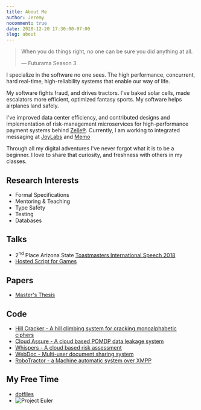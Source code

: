 ```yaml
---
title: About Me
author: Jeremy
nocomment: true
date: 2020-12-20 17:30:00-07:00
slug: about
---
```


> When you do things right, no one can be sure you did anything at all.
>  
> &mdash; Futurama Season 3

I specialize in the software no one sees. The high performance, concurrent,
hard real-time, high-reliability systems that enable our way of life. 

My software fights fraud, and drives tractors. I've baked solar cells, made
escalators more efficient, optimized fantasy sports. My software helps
airplanes land safely.

I've improved data center efficiency, and contributed designs and
implementation of risk-management microservices for high-performance payment
systems behind [Zelle&#174;](https://ZellePay.com). Currently, I am working to
integrated messaging at [JoyLabs](https://joylabs.com) and [Memo](https://memo.com/)

Through all my digital adventures I've never forgot what it is to be
a beginner. I love to share that curiosity, and freshness with others in my
classes.  

Research Interests
------------------

- Formal Specifications
- Mentoring & Teaching
- Type Safety
- Testing
- Databases

Talks
-----
- 2<sup>nd</sup> Place Arizona State [Toastmasters International Speech 2018](https://aztoastmasters.org/spring-2018-contest-results/)
- [Hosted Script for Games](https://vimeo.com/39505796)

Papers
------
- [Master's Thesis](/publications/WRIGHT_JEREMY_1000738685.pdf)

Code
----
- [Hill Cracker - A hill climbing system for cracking monoalphabetic
  ciphers](https://github.com/JeremyLWright/hillclimbing-decryptor)
- [Cloud Assure - A cloud based POMDP data leakage system](https://github.com/JeremyLWright/CloudAssure)
- [Whispers - A cloud based risk assessment](https://github.com/JeremyLWright/thesis)
- [WebDoc - Multi-user document sharing system](https://github.com/JeremyLWright/WebDocumentSystem)
- [RoboTractor - a Machine automatic system over XMPP](https://github.com/JeremyLWright/cse548-RoboTractor)

My Free Time
------------
- [dotfiles](https://github.com/JeremyLWright/dotfiles)
- ![Project Euler](http://projecteuler.net/profile/jwright85.png)

